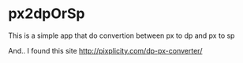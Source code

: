 # px2dpOrSp

This is a simple app that do convertion between px to dp and px to sp

And.. I found this site http://pixplicity.com/dp-px-converter/
